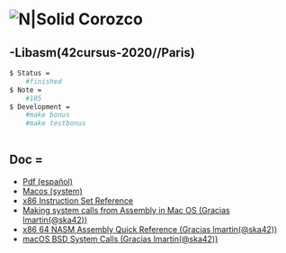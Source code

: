 # ![N|Solid](https://i.ibb.co/vsr6w99/original.png) Corozco
## -Libasm(42cursus-2020//Paris)

```sh
$ Status =
	#finished
$ Note =
	#105
$ Development =
	#make bonus
	#make testbonus
	
```

## Doc =
* [Pdf (español)](doc/)
* [Macos (system)](https://stackoverflow.com/questions/19760002/nasm-segmentation-fault-on-ret-in-start/19760081#19760081)
* [x86 Instruction Set Reference](https://c9x.me/x86/)
* [Making system calls from Assembly in Mac OS (Gracias lmartin(@ska42))](https://filippo.io/making-system-calls-from-assembly-in-mac-os-x/)
* [x86 64 NASM Assembly Quick Reference (Gracias lmartin(@ska42))](https://www.cs.uaf.edu/2017/fall/cs301/reference/x86_64.html)
* [macOS BSD System Calls (Gracias lmartin(@ska42))](https://sigsegv.pl/osx-bsd-syscalls/)
